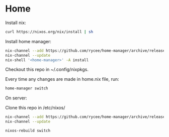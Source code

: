 # Home

Install nix:

```bash
curl https://nixos.org/nix/install | sh
```

Install home manager:

```bash
nix-channel --add https://github.com/rycee/home-manager/archive/release-19.03.tar.gz home-manager
nix-channel --update
nix-shell '<home-manager>' -A install
```

Checkout this repo in ~/.config/nixpkgs.

Every time any changes are made in home.nix file, run:

```bash
home-manager switch
```

On server:

Clone this repo in /etc/nixos/

```bash
nix-channel --add https://github.com/rycee/home-manager/archive/release-19.03.tar.gz home-manager
nix-channel --update
```


```bash
nixos-rebuild switch
```
